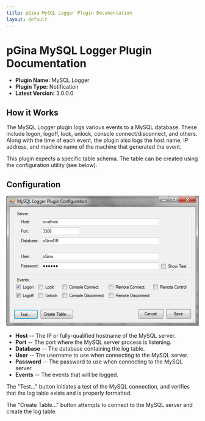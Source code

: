 ```yaml
---
title: pGina MySQL Logger Plugin Documentation
layout: default
---
```


pGina MySQL Logger Plugin Documentation
===================

* **Plugin Name:** MySQL Logger
* **Plugin Type:** Notification
* **Latest Version:** 3.0.0.0

How it Works
----------------

The MySQL Logger plugin logs various events to a MySQL database.  These include logon, logoff, 
lock, unlock, console connect/disconnect, and others.  Along with the time of each event, 
the plugin also logs the host name, IP address, and machine name of the machine that 
generated the event.  

This plugin expects a specific table schema.  The table can be created using the configuration
utility (see below).

Configuration
-------------------

![MySQL Logger configuration](images/mysql_logger_config.png)

* **Host** -- The IP or fully-qualified hostname of the MySQL server.
* **Port** -- The port where the MySQL server process is listening.
* **Database** -- The database containing the log table.
* **User** -- The username to use when connecting to the MySQL server.
* **Password** -- The password to use when connecting to the MySQL server.
* **Events** -- The events that will be logged.

The "Test..." button initiates a test of the MySQL connection, and verifies that the log
table exists and is properly formatted.

The "Create Table..." button attempts to connect to the MySQL server and create the log table.
